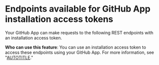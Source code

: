 # Endpoints available for GitHub App installation access tokens

Your GitHub App can make requests to the following REST endpoints with an installation access token.

**Who can use this feature**: You can use an installation access token to access these endpoints using your GitHub App. For more information, see "[AUTOTITLE](/apps/creating-github-apps/authenticating-with-a-github-app/authenticating-as-a-github-app-installation)."
